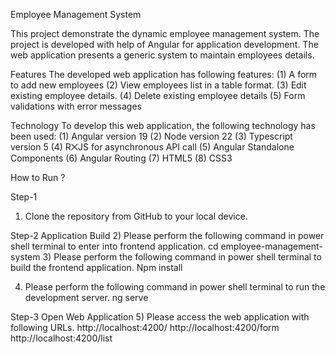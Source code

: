 Employee Management System

This project demonstrate the dynamic employee management system. The project is developed with help of Angular for application development. The web application presents a generic system to maintain employees details.

Features
The developed web application has following features: 
(1) A form to add new employees
(2) View employees list in a table format. 
(3) Edit existing employee details.
(4) Delete existing employee details
(5) Form validations with error messages 

Technology
To develop this web application, the following technology has been used:
(1)	Angular version 19
(2)	Node version 22
(3)	Typescript version 5
(4)	R⨉JS for asynchronous API call
(5)	Angular Standalone Components
(6)	Angular Routing
(7)	HTML5
(8)	CSS3

How to Run ?

Step-1
1)	Clone the repository from GitHub to your local device.
 
Step-2 Application Build
2)	Please perform the following command in power shell terminal to enter into frontend application.
cd employee-management-system
3)	Please perform the following command in power shell terminal to build the frontend application.
Npm install
 
4)	Please perform the following command in power shell terminal to run the development server.
ng serve
 

Step-3 Open Web Application
5)	Please access the web application with following URLs. 
http://localhost:4200/
http://localhost:4200/form
http://localhost:4200/list
